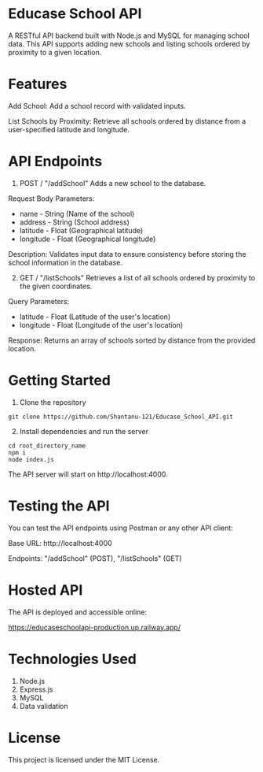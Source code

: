 # Educase School API
A RESTful API backend built with Node.js and MySQL for managing school data. This API supports adding new schools and listing schools ordered by proximity to a given location.

# Features
Add School: Add a school record with validated inputs.

List Schools by Proximity: Retrieve all schools ordered by distance from a user-specified latitude and longitude.

# API Endpoints
1. POST / "/addSchool"
Adds a new school to the database.

Request Body Parameters:
* name	- String	(Name of the school)
* address - String	(School address)
* latitude	- Float	(Geographical latitude)
* longitude - Float	(Geographical longitude)

Description:
Validates input data to ensure consistency before storing the school information in the database.

2. GET / "/listSchools"
Retrieves a list of all schools ordered by proximity to the given coordinates.

Query Parameters:
* latitude	- Float	(Latitude of the user's location)
* longitude - Float	(Longitude of the user's location)

Response:
Returns an array of schools sorted by distance from the provided location.

# Getting Started

1. Clone the repository
   
```console
git clone https://github.com/Shantanu-121/Educase_School_API.git
```

2. Install dependencies and run the server

```console
cd root_directory_name
npm i
node index.js
```
The API server will start on http://localhost:4000.

# Testing the API
You can test the API endpoints using Postman or any other API client:

Base URL: http://localhost:4000

Endpoints: "/addSchool" (POST), "/listSchools" (GET)

# Hosted API

The API is deployed and accessible online:

https://educaseschoolapi-production.up.railway.app/

# Technologies Used
1. Node.js
2. Express.js
3. MySQL
4. Data validation

# License
This project is licensed under the MIT License.
